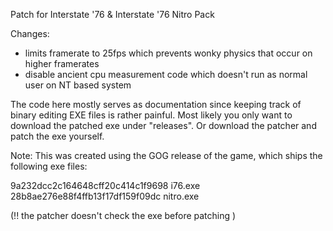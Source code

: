 
Patch for Interstate '76 & Interstate '76 Nitro Pack


Changes:

- limits framerate to 25fps which prevents wonky physics that occur on higher framerates
- disable ancient cpu measurement code which doesn't run as normal user on NT based system


The code here mostly serves as documentation since keeping track of binary editing EXE files is rather
painful.
Most likely you only want to download the patched exe under "releases".
Or download the patcher and patch the exe yourself.


Note:
This was created using the GOG release of the game, which ships the following exe files:

9a232dcc2c164648cff20c414c1f9698  i76.exe
28b8ae276e88f4ffb13f17df159f09dc  nitro.exe

(!! the patcher doesn't check the exe before patching )
